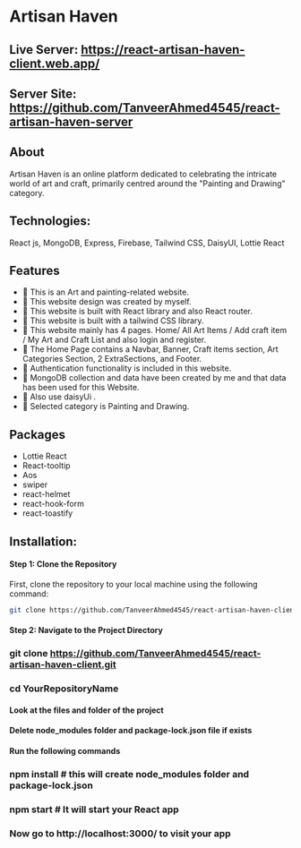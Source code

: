 # Artisan Haven


## Live Server: https://react-artisan-haven-client.web.app/
## Server Site: https://github.com/TanveerAhmed4545/react-artisan-haven-server


## About
Artisan Haven is an online platform dedicated to celebrating the intricate world of art and craft, primarily centred around the "Painting and Drawing" category. 
## Technologies:
React js, MongoDB, Express, Firebase, Tailwind CSS, DaisyUI, Lottie React

 ##  Features
- 📝 This is an Art and painting-related website.
- 📝 This website design was created by myself.
- 📝 This website is built with React library and also React router.
- 📝 This website is built with a tailwind CSS library.
- 📝 This website mainly has 4 pages. Home/ All Art Items / Add craft item / My Art and Craft List and also login and register.
- 📝 The Home Page contains a Navbar, Banner, Craft items section, Art Categories Section, 2 ExtraSections, and Footer.
- 📝  Authentication functionality is included in this website.
- 📝 MongoDB collection and data have been created by me and that data has been used for this Website.
- 📝 Also use daisyUi .
- 📝 Selected category is Painting and Drawing.

##  Packages

- Lottie React
- React-tooltip
- Aos
- swiper
- react-helmet
- react-hook-form
- react-toastify

## Installation:

#### Step 1: Clone the Repository
First, clone the repository to your local machine using the following command:
```bash
git clone https://github.com/TanveerAhmed4545/react-artisan-haven-client.git
```
#### Step 2: Navigate to the Project Directory
### git clone https://github.com/TanveerAhmed4545/react-artisan-haven-client.git
### cd YourRepositoryName

#### Look at the files and folder of the project
#### Delete node_modules folder and package-lock.json file if exists

#### Run the following commands
### npm install # this will create node_modules folder and package-lock.json
### npm start # It will start your React app

### Now go to http://localhost:3000/ to visit your app
